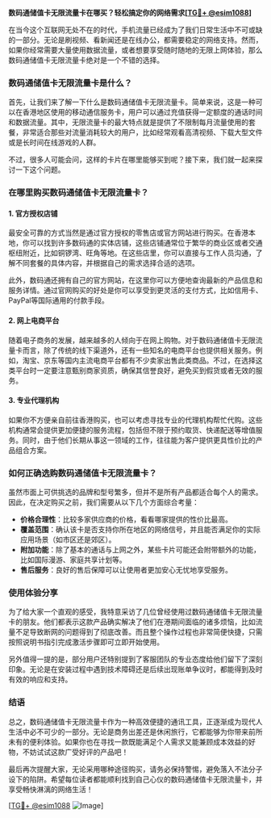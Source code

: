 **数码通储值卡无限流量卡在哪买？轻松搞定你的网络需求[[TG💪+ @esim1088](https://t.me/s/esim1088)]**

在当今这个互联网无处不在的时代，手机流量已经成为了我们日常生活中不可或缺的一部分。无论是刷视频、看新闻还是在线办公，都需要稳定的网络支持。然而，如果你经常需要大量使用数据流量，或者想要享受随时随地的无限上网体验，那么数码通储值卡无限流量卡绝对是一个不错的选择。

### 数码通储值卡无限流量卡是什么？

首先，让我们来了解一下什么是数码通储值卡无限流量卡。简单来说，这是一种可以在香港地区使用的移动通信服务卡，用户可以通过充值获得一定额度的通话时间和数据流量。其中，无限流量卡的最大特点就是提供了不限制每月流量使用的套餐，非常适合那些对流量消耗较大的用户，比如经常观看高清视频、下载大型文件或是长时间在线游戏的人群。

不过，很多人可能会问，这样的卡片在哪里能够买到呢？接下来，我们就一起来探讨一下这个问题。

### 在哪里购买数码通储值卡无限流量卡？

#### 1. 官方授权店铺

最安全可靠的方式当然是通过官方授权的零售店或官方网站进行购买。在香港本地，你可以找到许多数码通的实体店铺，这些店铺通常位于繁华的商业区或者交通枢纽附近，比如铜锣湾、旺角等地。在这些店里，你可以直接与工作人员沟通，了解不同套餐的具体内容，并根据自己的需求选择合适的选项。

此外，数码通还拥有自己的官方网站，在这里你可以方便地查询最新的产品信息和服务详情。通过官网购买的好处是你可以享受到更灵活的支付方式，比如信用卡、PayPal等国际通用的付款手段。

#### 2. 网上电商平台

随着电子商务的发展，越来越多的人倾向于在网上购物。对于数码通储值卡无限流量卡而言，除了传统的线下渠道外，还有一些知名的电商平台也提供相关服务。例如，淘宝、京东等国内主流电商平台都有不少卖家出售此类商品。不过，在选择这类平台时一定要注意甄别商家资质，确保其信誉良好，避免买到假货或者无效的服务。

#### 3. 专业代理机构

如果你不方便亲自前往香港购买，也可以考虑寻找专业的代理机构帮忙代购。这些机构通常会提供更加便捷的服务流程，包括但不限于预约取货、快递配送等增值服务。同时，由于他们长期从事这一领域的工作，往往能为客户提供更具性价比的产品组合方案。

### 如何正确选购数码通储值卡无限流量卡？

虽然市面上可供挑选的品牌和型号繁多，但并不是所有产品都适合每个人的需求。因此，在决定购买之前，我们需要从以下几个方面综合考量：

- **价格合理性**：比较多家供应商的价格，看看哪家提供的性价比最高。
- **覆盖范围**：确认该卡是否支持你所在地区的网络信号，并且能否满足你的实际应用场景（如市区还是郊区）。
- **附加功能**：除了基本的通话与上网之外，某些卡片可能还会附带额外的功能，比如国际漫游、家庭共享计划等。
- **售后服务**：良好的售后保障可以让使用者更加安心无忧地享受服务。

### 使用体验分享

为了给大家一个直观的感受，我特意采访了几位曾经使用过数码通储值卡无限流量卡的朋友。他们都表示这款产品确实解决了他们在港期间面临的诸多烦恼，比如流量不足导致断网的问题得到了彻底改善。而且整个操作过程也非常简便快捷，只需按照说明书指引完成激活步骤即可立即开始使用。

另外值得一提的是，部分用户还特别提到了客服团队的专业态度给他们留下了深刻印象。无论是在安装过程中遇到技术障碍还是后续出现账单争议时，都能得到及时有效的响应和支持。

### 结语

总之，数码通储值卡无限流量卡作为一种高效便捷的通讯工具，正逐渐成为现代人生活中必不可少的一部分。无论是商务出差还是休闲旅行，它都能够为你带来前所未有的便利体验。如果你也在寻找一款既能满足个人需求又能兼顾成本效益的好物，不妨试试这款广受好评的产品吧！

最后再次提醒大家，无论采用哪种途径购买，请务必保持警惕，避免落入不法分子设下的陷阱。希望每位读者都能顺利找到自己心仪的数码通储值卡无限流量卡，并享受畅快淋漓的网络生活！

[[TG💪+ @esim1088](https://t.me/s/esim1088) ![Image](https://i.postimg.cc/4NQfJmqS/Snipaste-2025-05-13-00-14-12.png)]